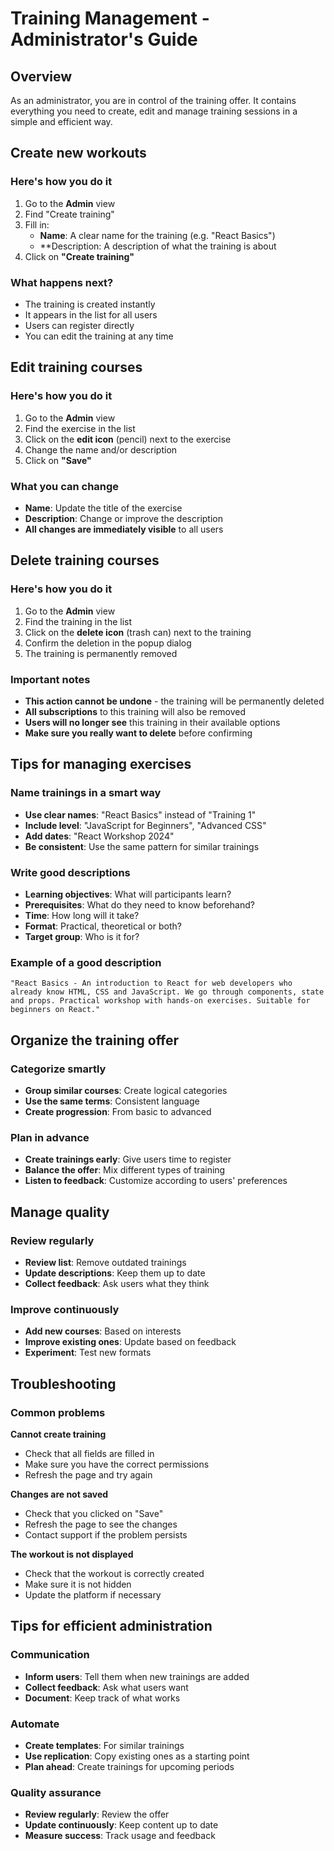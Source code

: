 # Training Management - Administrator's Guide

## Overview

As an administrator, you are in control of the training offer. It contains everything you need to create, edit and manage training sessions in a simple and efficient way.

## Create new workouts

### Here's how you do it
1. Go to the **Admin** view
2. Find "Create training"
3. Fill in:
   - **Name**: A clear name for the training (e.g. "React Basics")
   - **Description: A description of what the training is about
4. Click on **"Create training"**

### What happens next?
- The training is created instantly
- It appears in the list for all users
- Users can register directly
- You can edit the training at any time

## Edit training courses

### Here's how you do it
1. Go to the **Admin** view
2. Find the exercise in the list
3. Click on the **edit icon** (pencil) next to the exercise
4. Change the name and/or description
5. Click on **"Save"**

### What you can change
- **Name**: Update the title of the exercise
- **Description**: Change or improve the description
- **All changes are immediately visible** to all users

## Delete training courses

### Here's how you do it
1. Go to the **Admin** view
2. Find the training in the list
3. Click on the **delete icon** (trash can) next to the training
4. Confirm the deletion in the popup dialog
5. The training is permanently removed

### Important notes
- **This action cannot be undone** - the training will be permanently deleted
- **All subscriptions** to this training will also be removed
- **Users will no longer see** this training in their available options
- **Make sure you really want to delete** before confirming

## Tips for managing exercises

### Name trainings in a smart way
- **Use clear names**: "React Basics" instead of "Training 1"
- **Include level**: "JavaScript for Beginners", "Advanced CSS"
- **Add dates**: "React Workshop 2024"
- **Be consistent**: Use the same pattern for similar trainings

### Write good descriptions
- **Learning objectives**: What will participants learn?
- **Prerequisites**: What do they need to know beforehand?
- **Time**: How long will it take?
- **Format**: Practical, theoretical or both?
- **Target group**: Who is it for?

### Example of a good description
```
"React Basics - An introduction to React for web developers who already know HTML, CSS and JavaScript. We go through components, state and props. Practical workshop with hands-on exercises. Suitable for beginners on React."
```

## Organize the training offer

### Categorize smartly
- **Group similar courses**: Create logical categories
- **Use the same terms**: Consistent language
- **Create progression**: From basic to advanced

### Plan in advance
- **Create trainings early**: Give users time to register
- **Balance the offer**: Mix different types of training
- **Listen to feedback**: Customize according to users' preferences

## Manage quality

### Review regularly
- **Review list**: Remove outdated trainings
- **Update descriptions**: Keep them up to date
- **Collect feedback**: Ask users what they think

### Improve continuously
- **Add new courses**: Based on interests
- **Improve existing ones**: Update based on feedback
- **Experiment**: Test new formats

## Troubleshooting

### Common problems
**Cannot create training**
- Check that all fields are filled in
- Make sure you have the correct permissions
- Refresh the page and try again

**Changes are not saved**
- Check that you clicked on "Save"
- Refresh the page to see the changes
- Contact support if the problem persists

**The workout is not displayed**
- Check that the workout is correctly created
- Make sure it is not hidden
- Update the platform if necessary

## Tips for efficient administration

### Communication
- **Inform users**: Tell them when new trainings are added
- **Collect feedback**: Ask what users want
- **Document**: Keep track of what works

### Automate
- **Create templates**: For similar trainings
- **Use replication**: Copy existing ones as a starting point
- **Plan ahead**: Create trainings for upcoming periods

### Quality assurance
- **Review regularly**: Review the offer
- **Update continuously**: Keep content up to date
- **Measure success**: Track usage and feedback
